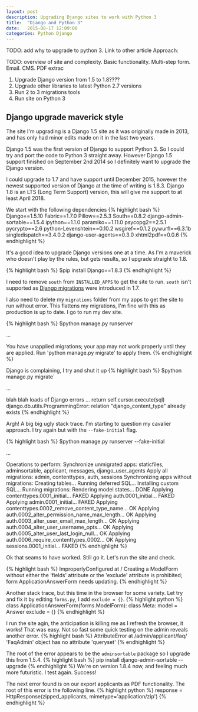 ```yaml
---
layout: post
description: Upgrading Django sites to work with Python 3
title:  "Django and Python 3"
date:   2015-08-17 12:09:00
categories: Python Django
---
```

TODO: add why to upgrade to python 3. Link to other article
Approach:

TODO: overview of site and complexity. Basic functionality. Multi-step form. Email. CMS. PDF extrac

1. Upgrade Django version from 1.5 to 1.8????
2. Upgrade other libraries to latest Python 2.7 versions
3. Run 2 to 3 migrations tools
4. Run site on Python 3

## Django upgrade maverick style

The site I'm upgrading is a Django 1.5 site as it was originally made in 2013, and has only had minor edits made on it in the last two years.

Django 1.5 was the first version of Django to support Python 3. So I could try and port the code to Python 3 straight away. However Django 1.5 support finished on September 2nd 2014 so I definitely want to upgrade the Django version.

I could upgrade to 1.7 and have support until December 2015, however the newest supported version of Django at the time of writing is 1.8.3. Django 1.8 is an LTS (Long Term Support) version, this will give me support to at least April 2018.

We start with the following dependencies
{% highlight bash %}
Django==1.5.10
Fabric==1.7.0
Pillow==2.5.3
South==0.8.2
django-admin-sortable==1.5.4
ipython==1.1.0
paramiko==1.11.0
psycopg2==2.5.1
pycrypto==2.6
python-Levenshtein==0.10.2
wsgiref==0.1.2
pywurfl==6.3.1b
singledispatch==3.4.0.2
django-user-agents==0.3.0
xhtml2pdf==0.0.6
{% endhighlight %}

It's a good idea to upgrade Django versions one at a time. As I'm a maverick who doesn't play by the rules, but gets results, so I upgrade straight to 1.8.

{% highlight bash %}
$pip install Django==1.8.3
{% endhighlight %}

I need to remove `south` from `INSTALLED_APPS` to get the site to run. `south` isn't supported as [Django migrations](https://docs.djangoproject.com/en/1.8/topics/migrations/) were introduced in 1.7.

I also need to delete my `migrations` folder from my apps to get the site to run without error. This flattens my migrations, I'm fine with this as production is up to date. I go to run my dev site.



{% highlight bash %}
$python manage.py runserver

...

You have unapplied migrations; your app may not work properly until they are applied.
Run 'python manage.py migrate' to apply them.
{% endhighlight %}

Django is complaining, I try and shut it up
{% highlight bash %}
$python manage.py migrate`

...

blah blah loads of Django errors
...
 return self.cursor.execute(sql)
django.db.utils.ProgrammingError: relation "django_content_type" already exists
{% endhighlight %}

Argh! A big big ugly stack trace. I'm starting to question my cavalier approach. I try again but with the `--fake-initial` flag.

{% highlight bash %}
$python manage.py runserver --fake-initial

...

Operations to perform:
  Synchronize unmigrated apps: staticfiles, adminsortable, applicant, messages, django_user_agents
  Apply all migrations: admin, contenttypes, auth, sessions
Synchronizing apps without migrations:
  Creating tables...
    Running deferred SQL...
  Installing custom SQL...
Running migrations:
  Rendering model states... DONE
  Applying contenttypes.0001_initial... FAKED
  Applying auth.0001_initial... FAKED
  Applying admin.0001_initial... FAKED
  Applying contenttypes.0002_remove_content_type_name... OK
  Applying auth.0002_alter_permission_name_max_length... OK
  Applying auth.0003_alter_user_email_max_length... OK
  Applying auth.0004_alter_user_username_opts... OK
  Applying auth.0005_alter_user_last_login_null... OK
  Applying auth.0006_require_contenttypes_0002... OK
  Applying sessions.0001_initial... FAKED
{% endhighlight %}

Ok that seams to have worked. Still go it. Let's run the site and check.

{% highlight bash %}
ImproperlyConfigured at /
Creating a ModelForm without either the 'fields' attribute or the 'exclude' attribute is prohibited; form ApplicationAnswerForm needs updating.
{% endhighlight %}

Another stack trace, but this time in the browser for some variety. Let try and fix it by editing `forms.py`, I add `exclude = {}`.
{% highlight python %}
class ApplicationAnswerForm(forms.ModelForm):
    class Meta:
        model = Answer
        exclude = {}
{% endhighlight %}

I run the site agin, the anticipation is killing me as I refresh the browser, it works! That was easy. Not so fast some quick testing on the admin reveals another error.
{% highlight bash %}
AttributeError at /admin/applicant/faq/
'FaqAdmin' object has no attribute 'queryset'
{% endhighlight %}

The root of the error appears to be the `adminsortable` package so I upgrade this from 1.5.4.
{% highlight bash %}
pip install django-admin-sortable --upgrade
{% endhighlight %}
We're on version 1.8.4 now, and feeling much more futuristic. I test again. Success!

The next error found is on our export applicants as PDF functionality. The root of this error is the following line.
{% highlight python %}
response = HttpResponse(zipped_applicants, mimetype='application/zip')
{% endhighlight %}
